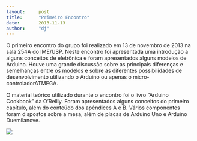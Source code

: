 ```yaml
---
layout:     post
title:      "Primeiro Encontro"
date:       2013-11-13
author:     "dj"
---
```

O primeiro encontro do grupo foi realizado em 13 de novembro de 2013 na sala 254A do IME/USP. Neste encontro foi apresentada uma introdução a alguns conceitos de eletrônica e foram apresentados alguns modelos de Arduino. Houve uma grande discussão sobre as principais diferenças e semelhanças entre os modelos e sobre as diferentes possibilidades de desenvolvimento utilizando o Arduino ou apenas o micro-controladorATMEGA.

O material teórico utilizado durante o encontro foi o livro “Arduino Cookbook” da O’Reilly. Foram apresentados alguns conceitos do primeiro capítulo, além do conteúdo dos apêndices A e B. Vários componentes foram dispostos sobre a mesa, além de placas de Arduino Uno e Arduino Duemilanove.

<img src="{{ site.baseurl }}/img/cook.jpg" style="margin: 0 auto; max-height: 390px;">
